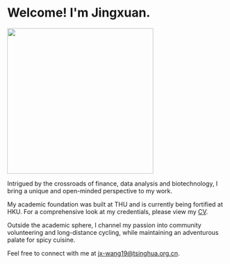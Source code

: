 # Welcome! I'm Jingxuan.

<img title="" src="file:///Users/jingxuanwang/Documents/GitHub/wang-jingxuan.github.io/docs/me.jpeg" alt="" width="336">

Intrigued by the crossroads of finance, data analysis and biotechnology, I bring a unique and open-minded perspective to my work.

My academic foundation was built at THU and is currently being fortified at HKU. For a comprehensive look at my credentials, please view my [CV](CV/CV_Jingxuan_Wang.pdf).

Outside the academic sphere, I channel my passion into community volunteering and long-distance cycling, while maintaining an adventurous palate for spicy cuisine. 

Feel free to connect with me at [jx-wang19@tsinghua.org.cn](mailto:[jx-wang19@tsinghua.org.cn](mailto:jx-wang19@tsinghua.org.cn)).